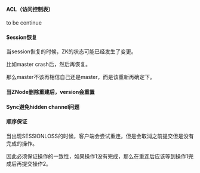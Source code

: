 #### ACL（访问控制表）
to be continue

#### Session恢复
当session恢复的时候，ZK的状态可能已经发生了变更。

比如master crash后，然后再恢复。

那么master不该再相信自己还是master，而是该重新再确定下。

#### 当ZNode删除重建后，version会重置


#### Sync避免hidden channel问题


#### 顺序保证
当出现SESSIONLOSS的时候，客户端会尝试重连，但是会取消之前提交但是没有完成的操作。

因此必须保证操作的一致性，如果操作1没有完成，那么在重连后应该等到操作1完成后再提交操作2。
